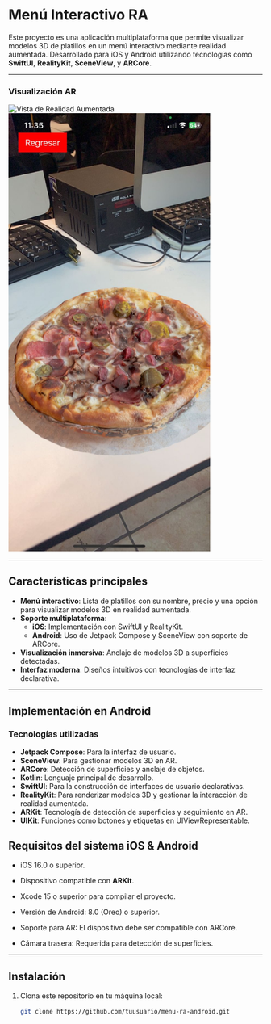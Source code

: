 # Menú Interactivo RA 

Este proyecto es una aplicación multiplataforma que permite visualizar modelos 3D de platillos en un menú interactivo mediante realidad aumentada. 
Desarrollado para iOS y Android utilizando tecnologías como **SwiftUI**, **RealityKit**, **SceneView**, y **ARCore**.

---

### Visualización AR
![Vista de Realidad Aumentada](images/Prueba1.gif)
<img src="images/WhatsApp%20Image%202024-11-22%20at%2011.35.44%E2%80%AFa.%E2%80%AFm..jpeg" alt="Menú Principal" width="400">


---

## Características principales

- **Menú interactivo**: Lista de platillos con su nombre, precio y una opción para visualizar modelos 3D en realidad aumentada.
- **Soporte multiplataforma**: 
  - **iOS**: Implementación con SwiftUI y RealityKit.
  - **Android**: Uso de Jetpack Compose y SceneView con soporte de ARCore.
- **Visualización inmersiva**: Anclaje de modelos 3D a superficies detectadas.
- **Interfaz moderna**: Diseños intuitivos con tecnologías de interfaz declarativa.

---

## Implementación en Android

### Tecnologías utilizadas

- **Jetpack Compose**: Para la interfaz de usuario.
- **SceneView**: Para gestionar modelos 3D en AR.
- **ARCore**: Detección de superficies y anclaje de objetos.
- **Kotlin**: Lenguaje principal de desarrollo.
- **SwiftUI**: Para la construcción de interfaces de usuario declarativas.
- **RealityKit**: Para renderizar modelos 3D y gestionar la interacción de realidad aumentada.
- **ARKit**: Tecnología de detección de superficies y seguimiento en AR.
- **UIKit**: Funciones como botones y etiquetas en UIViewRepresentable.

## Requisitos del sistema iOS & Android

- iOS 16.0 o superior.
- Dispositivo compatible con **ARKit**.
- Xcode 15 o superior para compilar el proyecto.
  
- Versión de Android: 8.0 (Oreo) o superior.
- Soporte para AR: El dispositivo debe ser compatible con ARCore.
- Cámara trasera: Requerida para detección de superficies.


---

## Instalación

1. Clona este repositorio en tu máquina local:
   ```bash
   git clone https://github.com/tuusuario/menu-ra-android.git
